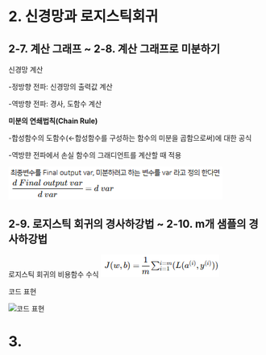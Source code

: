 # 2. 신경망과 로지스틱회귀
## 2-7. 계산 그래프 ~ 2-8. 계산 그래프로 미분하기
신경망 계산

  -정방향 전파: 신경망의 출력값 계산
  
  -역방향 전파: 경사, 도함수 계산
  
__미분의 연쇄법칙(Chain Rule)__

-합성함수의 도함수(←합성함수를 구성하는 함수의 미분을 곱함으로써)에 대한 공식

-역방햔 전파에서 손실 함수의 그래디언트를 계산할 때 적용

![dvar 표기법](https://github.com/seoyeonkim3/Euron-Intermediate-study/blob/Week2/dvar%20%ED%91%9C%EA%B8%B0%EB%B2%95.png?raw=true)

## 2-9. 로지스틱 회귀의 경사하강법 ~ 2-10. m개 샘플의 경사하강법
로지스틱 회귀의 비용함수 수식
![로지스틱 회귀의 비용함수](https://github.com/seoyeonkim3/Euron-Intermediate-study/blob/Week2/%EB%A1%9C%EC%A7%80%EC%8A%A4%ED%8B%B1%20%ED%9A%8C%EA%B7%80%EC%9D%98%20%EB%B9%84%EC%9A%A9%ED%95%A8%EC%88%98%20%EC%88%98%EC%8B%9D.png?raw=true)

코드 표현

![코드 표현](https://cphinf.pstatic.net/mooc/20180615_249/1529027949584hxeeh_PNG/image.PNG?type=w760)

# 3.
